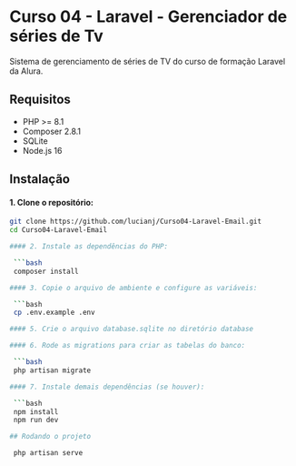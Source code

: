 # Curso 04 - Laravel - Gerenciador de séries de Tv

Sistema de gerenciamento de séries de TV do curso de formação Laravel da Alura.

## Requisitos

- PHP >= 8.1  
- Composer 2.8.1
- SQLite  
- Node.js 16

## Instalação

#### 1. Clone o repositório:

   ```bash
   git clone https://github.com/lucianj/Curso04-Laravel-Email.git
   cd Curso04-Laravel-Email

#### 2. Instale as dependências do PHP:

    ```bash
    composer install

#### 3. Copie o arquivo de ambiente e configure as variáveis:

    ```bash
    cp .env.example .env

#### 5. Crie o arquivo database.sqlite no diretório database

#### 6. Rode as migrations para criar as tabelas do banco:

    ```bash
    php artisan migrate

#### 7. Instale demais dependências (se houver):

    ```bash
    npm install
    npm run dev

## Rodando o projeto

    php artisan serve

